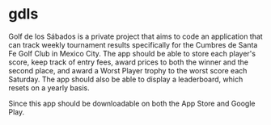 # gdls
Golf de los Sábados is a private project that aims to code an application that can track weekly tournament results specifically for the Cumbres de Santa Fe Golf Club in Mexico City. The app should be able to store each player's score, keep track of entry fees, award prices to both the winner and the second place, and award a Worst Player trophy to the worst score each Saturday. The app should also be able to display a leaderboard, which resets on a yearly basis.

Since this app should be downloadable on both the App Store and Google Play.
